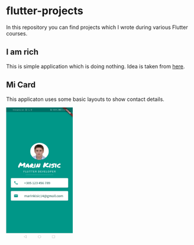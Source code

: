# flutter-projects
In this repository you can find projects which I wrote during various Flutter courses.


## I am rich
This is simple application which is doing nothing.
Idea is taken from [here](https://en.wikipedia.org/wiki/I_Am_Rich).


## Mi Card
This applicaton uses some basic layouts to show contact details.


<img src="https://github.com/mkisic/flutter-projects/blob/master/mi_card_flutter/screenshots/screenshot.jpg" width="180" height="360">
